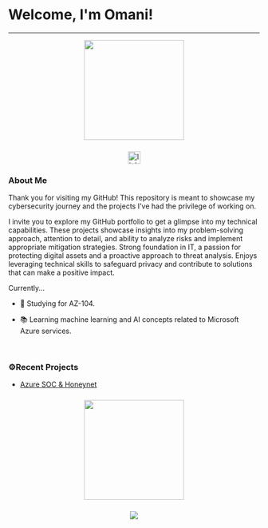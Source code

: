 <h1>Welcome, I'm Omani!</h1> <hr/>


<div align="center">
  <img height="200" src="https://gitlab.com/iruldanet/iruldanet/-/raw/main/img/gitlab-readme-banner-headerv4.gif" />
</div>

###

<div align="center">
  <a href="https://www.linkedin.com/in/omair24/" target="_blank">
    <img src="https://img.shields.io/static/v1?message=LinkedIn&logo=linkedin&label=&color=0077B5&logoColor=white&labelColor=&style=for-the-badge" height="25" alt="linkedin logo"  />
  </a>

</div>



###
<!-- About and stuffs -->
<h3 align="left">About Me</h3>

Thank you for visiting my GitHub! This repository is meant to showcase my cybersecurity journey and the projects I've had the privilege of working on.


I invite you to explore my GitHub portfolio to get a glimpse into my technical capabilities. These projects showcase insights into my problem-solving approach, attention to detail, and ability to analyze risks and implement appropriate mitigation strategies. Strong foundation in IT, a passion for protecting digital assets and a proactive approach to threat analysis. Enjoys leveraging technical skills to safeguard privacy and contribute to solutions that can make a positive impact. 

Currently...

- 🔭 Studying for AZ-104. 

- 📚 Learning machine learning and AI concepts related to Microsoft Azure services. 


  
<br />

###
<!-- Projects -->
<h3 align="left">⚙️Recent Projects</h3>


* [Azure SOC & Honeynet](https://github.com/Oshun2/Azure-Cloud-SOC)
  

<!-- Tools -->




###
<!-- Footer Banner, Bye Bye -->
<div align="center">
  <img height="200" src="https://gitlab.com/iruldanet/iruldanet/-/raw/main/img/gitlab-readme-banner-footer.gif" />
</div>

###

<!-- Visitor count -->
<div align="center">
  <img src="https://profile-counter.glitch.me/damitasalmon/count.svg?"  />
</div>









